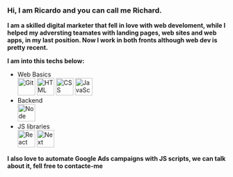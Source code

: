 ### Hi, I am Ricardo and you can call me Richard.

**I am a skilled digital marketer that fell in love with web develoment, while I helped my adversting teamates with landing pages, web sites and web apps, in my last position. Now I work in both fronts although web dev is pretty recent.**

**I am into this techs below:**
<br/>

  - Web Basics
    <br/>
    <img alt="Git" src="https://cdn.jsdelivr.net/gh/devicons/devicon/icons/git/git-original.svg" width=40 height=40 /> <img alt="HTML" src="https://cdn.jsdelivr.net/gh/devicons/devicon/icons/html5/html5-original.svg" width=40 height=40 /> <img alt="CSS" src="https://cdn.jsdelivr.net/gh/devicons/devicon/icons/css3/css3-original.svg" width=40 height=40 /> <img alt="JavaScript" src="https://cdn.jsdelivr.net/gh/devicons/devicon/icons/javascript/javascript-original.svg" width=40 height=40 />
  - Backend
    <br/>
    <img alt="Node" src="https://cdn.jsdelivr.net/gh/devicons/devicon/icons/nodejs/nodejs-original.svg" width=40 height=40 />
  - JS libraries
    <br/>
    <img alt="React" src="https://cdn.jsdelivr.net/gh/devicons/devicon/icons/react/react-original.svg" width=40 height=40 /> <img alt="Next" src="https://cdn.jsdelivr.net/gh/devicons/devicon/icons/nextjs/nextjs-original.svg" width=40 height=40 />

**I also love to automate Google Ads campaigns with JS scripts, we can talk about it, fell free to contacte-me**


